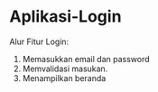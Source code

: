 # Aplikasi-Login

Alur Fitur Login:
1. Memasukkan email dan password
2. Memvalidasi masukan.
3. Menampilkan beranda

